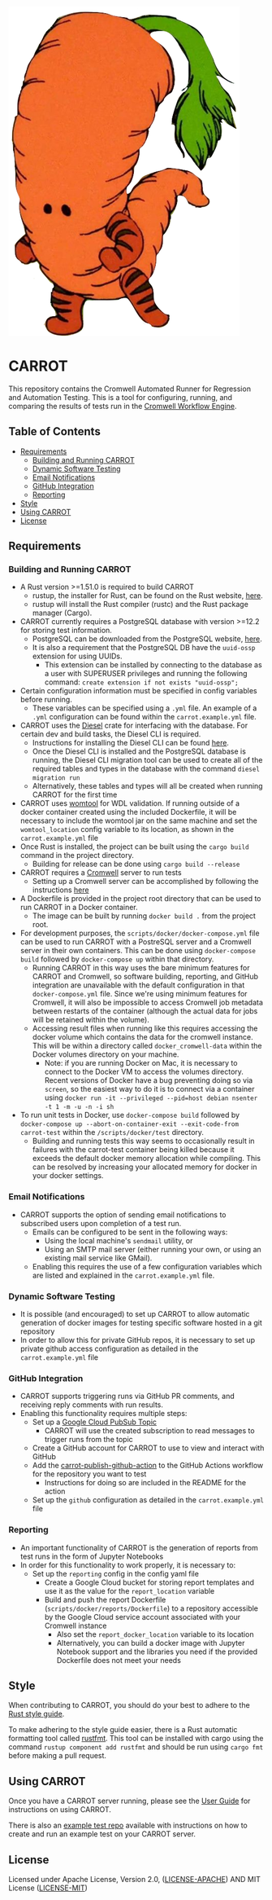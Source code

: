 ![CARROT](https://github.com/broadinstitute/carrot/blob/master/logo.png?raw=true)
# CARROT

This repository contains the Cromwell Automated Runner for Regression and Automation Testing.  This is a tool for configuring, running, and comparing the results of tests run in the [Cromwell Workflow Engine](https://github.com/broadinstitute/cromwell).

## Table of Contents
* [Requirements](#requirements)
    * [Building and Running CARROT](#building_and_running)
    * [Dynamic Software Testing](#software_building)
    * [Email Notifications](#email_notifications)
    * [GitHub Integration](#github_integration)
    * [Reporting](#reporting)
* [Style](#style)
* [Using CARROT](#using_carrot)
* [License](#license)

## <a name="requirements">Requirements</a>

### <a name="building_and_running">Building and Running CARROT</a>
* A Rust version >=1.51.0 is required to build CARROT
    * rustup, the installer for Rust, can be found on the Rust website, [here](https://www.rust-lang.org/tools/install).
    * rustup will install the Rust compiler (rustc) and the Rust package manager (Cargo).
* CARROT currently requires a PostgreSQL database with version >=12.2 for storing test information.
    * PostgreSQL can be downloaded from the PostgreSQL website, [here](https://www.postgresql.org/download/).
    * It is also a requirement that the PostgreSQL DB have the `uuid-ossp` extension for using UUIDs.
        * This extension can be installed by connecting to the database as a user with SUPERUSER privileges and running the following command:
        `create extension if not exists "uuid-ossp";`
* Certain configuration information must be specified in config variables before running.
    * These variables can be specified using a `.yml` file.  An example of a `.yml` configuration can be found within the `carrot.example.yml` file.
* CARROT uses the [Diesel](http://diesel.rs/) crate for interfacing with the database.  For certain dev and build tasks, the Diesel CLI is required.
    * Instructions for installing the Diesel CLI can be found [here](http://diesel.rs/guides/getting-started/).
    * Once the Diesel CLI is installed and the PostgreSQL database is running, the Diesel CLI migration tool can be used to create all of the required tables and types in the database with the command `diesel migration run`
    * Alternatively, these tables and types will all be created when running CARROT for the first time
* CARROT uses [womtool](https://cromwell.readthedocs.io/en/develop/WOMtool/) for WDL validation.  If running outside of a docker container created using the included Dockerfile, it will be necessary to include the womtool jar on the same machine and set the `womtool_location` config variable to its location, as shown in the `carrot.example.yml` file
* Once Rust is installed, the project can be built using the `cargo build` command in the project directory.
    * Building for release can be done using `cargo build --release`
* CARROT requires a [Cromwell](https://github.com/broadinstitute/cromwell) server to run tests
    * Setting up a Cromwell server can be accomplished by following the instructions [here](https://docs.google.com/document/d/1FlKe3XvjzE2-Yzi245THpC6X7D0opRufjh7Mt21bBhE/edit?usp=sharing)
* A Dockerfile is provided in the project root directory that can be used to run CARROT in a Docker container.
    * The image can be built by running `docker build .` from the project root.
* For development purposes, the `scripts/docker/docker-compose.yml` file can be used to run CARROT with a PostreSQL server and a Cromwell server in their own containers.  This can be done using `docker-compose build` followed by `docker-compose up` within that directory.
    * Running CARROT in this way uses the bare minimum features for CARROT and Cromwell, so software building, reporting, and GitHub integration are unavailable with the default configuration in that `docker-compose.yml` file.  Since we're using minimum features for Cromwell, it will also be impossible to access Cromwell job metadata between restarts of the container (although the actual data for jobs will be retained within the volume).
    * Accessing result files when running like this requires accessing the docker volume which contains the data for the cromwell instance.  This will be within a directory called `docker_cromwell-data` within the Docker volumes directory on your machine.
        * Note: if you are running Docker on Mac, it is necessary to connect to the Docker VM to access the volumes directory.  Recent versions of Docker have a bug preventing doing so via `screen`, so the easiest way to do it is to connect via a container using `docker run -it --privileged --pid=host debian nsenter -t 1 -m -u -n -i sh`
* To run unit tests in Docker, use `docker-compose build` followed by `docker-compose up --abort-on-container-exit --exit-code-from carrot-test` within the `/scripts/docker/test` directory.
    * Building and running tests this way seems to occasionally result in failures with the carrot-test container being killed because it exceeds the default docker memory allocation while compiling.  This can be resolved by increasing your allocated memory for docker in your docker settings.

### <a name="email_notifications">Email Notifications</a>
* CARROT supports the option of sending email notifications to subscribed users upon completion of a test run.  
    * Emails can be configured to be sent in the following ways:
        * Using the local machine's `sendmail` utility, or
        * Using an SMTP mail server (either running your own, or using an existing mail service like GMail).
    * Enabling this requires the use of a few configuration variables which are listed and explained in the `carrot.example.yml` file.

### <a name="software_building">Dynamic Software Testing</a>
* It is possible (and encouraged) to set up CARROT to allow automatic generation of docker images for testing specific software hosted in a git repository
* In order to allow this for private GitHub repos, it is necessary to set up private github access configuration as detailed in the `carrot.example.yml` file

### <a name="github_integration">GitHub Integration</a>
* CARROT supports triggering runs via GitHub PR comments, and receiving reply comments with run results.
* Enabling this functionality requires multiple steps:
    * Set up a [Google Cloud PubSub Topic](https://cloud.google.com/pubsub/docs/overview)
        * CARROT will use the created subscription to read messages to trigger runs from the topic
    * Create a GitHub account for CARROT to use to view and interact with GitHub
    * Add the [carrot-publish-github-action](https://github.com/broadinstitute/carrot-publish-github-action) to the GitHub Actions workflow for the repository you want to test
        * Instructions for doing so are included in the README for the action
    * Set up the `github` configuration as detailed in the `carrot.example.yml` file

### <a name="reporting">Reporting</a>
* An important functionality of CARROT is the generation of reports from test runs in the form of Jupyter Notebooks
* In order for this functionality to work properly, it is necessary to:
    * Set up the `reporting` config in the config yaml file
        * Create a Google Cloud bucket for storing report templates and use it as the value for the `report_location` variable
        * Build and push the report Dockerfile (`scripts/docker/reports/Dockerfile`) to a repository accessible by the Google Cloud service account associated with your Cromwell instance
            * Also set the `report_docker_location` variable to its location
            * Alternatively, you can build a docker image with Jupyter Notebook support and the libraries you need if the provided Dockerfile does not meet your needs

## <a name="style">Style</a>

When contributing to CARROT, you should do your best to adhere to the [Rust style guide](https://github.com/rust-dev-tools/fmt-rfcs/blob/master/guide/guide.md).

To make adhering to the style guide easier, there is a Rust automatic formatting tool called [rustfmt](https://github.com/rust-lang/rustfmt). This tool can be installed with cargo using the command `rustup component add rustfmt` and should be run using `cargo fmt` before making a pull request.

## <a name="using_carrot">Using CARROT</a>

Once you have a CARROT server running, please see the [User Guide](UserGuide.md) for instructions on using CARROT.

There is also an [example test repo](https://github.com/broadinstitute/carrot-example-test) available with instructions on how to create and run an example test on your CARROT server.

## <a name="license">License</a>

Licensed under Apache License, Version 2.0, ([LICENSE-APACHE](LICENSE-APACHE)) AND MIT License ([LICENSE-MIT](LICENSE-MIT))